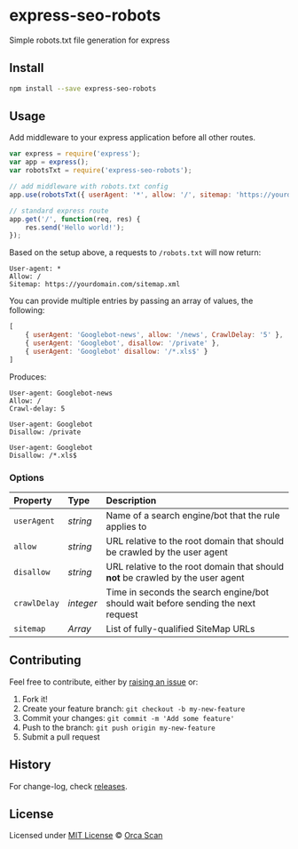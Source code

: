 # express-seo-robots

Simple robots.txt file generation for express

## Install

```bash
npm install --save express-seo-robots
```

## Usage

Add middleware to your express application before all other routes.

```js
var express = require('express');
var app = express();
var robotsTxt = require('express-seo-robots');

// add middleware with robots.txt config
app.use(robotsTxt({ userAgent: '*', allow: '/', sitemap: 'https://yourdomain.com/sitemap.xml' }));

// standard express route
app.get('/', function(req, res) {
    res.send('Hello world!');
});
```

Based on the setup above, a requests to `/robots.txt` will now return:

```
User-agent: *
Allow: /
Sitemap: https://yourdomain.com/sitemap.xml
```

You can provide multiple entries by passing an array of values, the following:

```js
[
    { userAgent: 'Googlebot-news', allow: '/news', CrawlDelay: '5' },
    { userAgent: 'Googlebot', disallow: '/private' },
    { userAgent: 'Googlebot' disallow: '/*.xls$' }
]
```

Produces:

```
User-agent: Googlebot-news
Allow: /
Crawl-delay: 5

User-agent: Googlebot
Disallow: /private

User-agent: Googlebot
Disallow: /*.xls$
```

### Options

Property     | Type      | Description
:----------- |:--------- |:------------------------------------------
`userAgent`  | _string_  | Name of a search engine/bot that the rule applies to
`allow`      | _string_  | URL relative to the root domain that should be crawled by the user agent
`disallow`   | _string_  | URL relative to the root domain that should **not** be crawled by the user agent
`crawlDelay` | _integer_ | Time in seconds the search engine/bot should wait before sending the next request
`sitemap`    | _Array_   | List of fully-qualified SiteMap URLs

## Contributing

Feel free to contribute, either by [raising an issue](https://github.com/orca-scan/express-seo-robots/issues) or:

1. Fork it!
2. Create your feature branch: `git checkout -b my-new-feature`
3. Commit your changes: `git commit -m 'Add some feature'`
4. Push to the branch: `git push origin my-new-feature`
5. Submit a pull request

## History

For change-log, check [releases](https://github.com/orca-scan/express-seo-robots/releases).

## License

Licensed under [MIT License](LICENSE) &copy; [Orca Scan](https://orcascan.com)